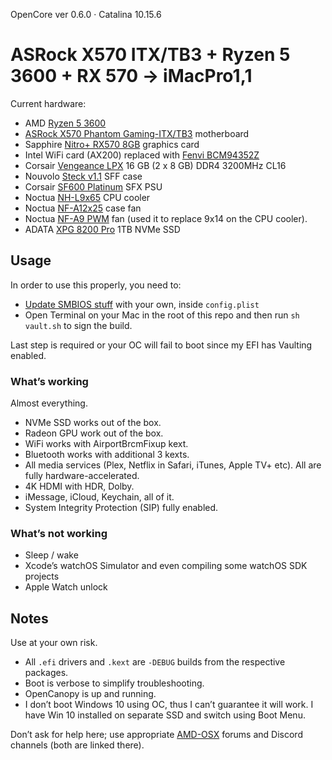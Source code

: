 OpenCore ver 0.6.0 · Catalina 10.15.6

# ASRock X570 ITX/TB3 + Ryzen 5 3600 + RX 570 → iMacPro1,1

Current hardware:

- AMD [Ryzen 5 3600](https://www.amd.com/en/products/cpu/amd-ryzen-5-3600)
- [ASRock X570 Phantom Gaming-ITX/TB3](https://www.asrock.com/mb/AMD/X570%20Phantom%20Gaming-ITXTB3/) motherboard
- Sapphire [Nitro+ RX570 8GB](https://www.sapphiretech.com/en/consumer/nitro-rx-570-8g-g5-oc) graphics card
- Intel WiFi card (AX200) replaced with [Fenvi BCM94352Z](https://www.aliexpress.com/item/Dual-band-Wireless-Hackintosh-BCM94352Z-WIFI-Card-Broadcom-bcm94352-M-2-Bluetooth-4-0-Network-NGFF/32464748097.html)
- Corsair [Vengeance LPX](https://www.corsair.com/us/en/Categories/Products/Memory/VENGEANCE-LPX/p/CMK16GX4M2B3200C16) 16 GB (2 x 8 GB) DDR4 3200MHz CL16
- Nouvolo [Steck v1.1](https://www.nouvolo.com) SFF case
- Corsair [SF600 Platinum](https://www.corsair.com/us/en/Categories/Products/Power-Supply-Units/Power-Supply-Units-Advanced/SF-Series/p/CP-9020182-NA) SFX PSU
- Noctua [NH-L9x65](https://noctua.at/en/products/cpu-cooler-retail/nh-l9x65) CPU cooler
- Noctua [NF-A12x25](https://noctua.at/en/products/fan/nf-a12x25-pwm) case fan
- Noctua [NF-A9 PWM](https://noctua.at/en/products/fan/nf-a9-pwm) fan (used it to replace 9x14 on the CPU cooler).
- ADATA [XPG 8200 Pro](https://www.xpg.com/us/feature/583/) 1TB NVMe SSD

## Usage

In order to use this properly, you need to:

- [Update SMBIOS stuff](https://dortania.github.io/OpenCore-Post-Install/universal/iservices.html#generate-a-new-serial) with your own, inside `config.plist`
- Open Terminal on your Mac in the root of this repo and then run `sh vault.sh` to sign the build.

Last step is required or your OC will fail to boot since my EFI has Vaulting enabled.

### What’s working

Almost everything.

- NVMe SSD works out of the box.
- Radeon GPU work out of the box.
- WiFi works with AirportBrcmFixup kext.
- Bluetooth works with additional 3 kexts.
- All media services (Plex, Netflix in Safari, iTunes, Apple TV+ etc). All are fully hardware-accelerated.
- 4K HDMI with HDR, Dolby.
- iMessage, iCloud, Keychain, all of it.
- System Integrity Protection (SIP) fully enabled.

### What’s not working

- Sleep / wake
- Xcode’s watchOS Simulator and even compiling some watchOS SDK projects
- Apple Watch unlock

## Notes

Use at your own risk. 

- All `.efi` drivers and `.kext` are `-DEBUG` builds from the respective packages. 
- Boot is verbose to simplify troubleshooting.
- OpenCanopy is up and running.
- I don’t boot Windows 10 using OC, thus I can’t guarantee it will work. I have Win 10 installed on separate SSD and switch using Boot Menu.

Don’t ask for help here; use appropriate [AMD-OSX](https://amd-osx.com) forums and Discord channels (both are linked there).

